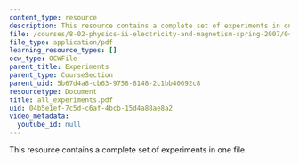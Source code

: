 ```yaml
---
content_type: resource
description: This resource contains a complete set of experiments in one file.
file: /courses/8-02-physics-ii-electricity-and-magnetism-spring-2007/04b5e1ef7c5dc6af4bcb15d4a88ae8a2_all_experiments.pdf
file_type: application/pdf
learning_resource_types: []
ocw_type: OCWFile
parent_title: Experiments
parent_type: CourseSection
parent_uid: 5b67d4a8-cb63-9758-8148-2c1bb40692c8
resourcetype: Document
title: all_experiments.pdf
uid: 04b5e1ef-7c5d-c6af-4bcb-15d4a88ae8a2
video_metadata:
  youtube_id: null
---
```

This resource contains a complete set of experiments in one file.

